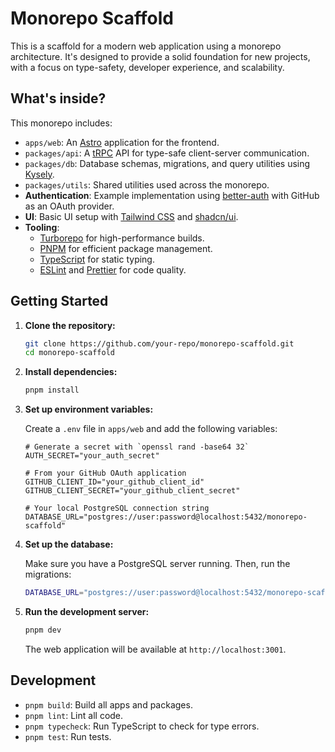 # Monorepo Scaffold

This is a scaffold for a modern web application using a monorepo architecture. It's designed to provide a solid foundation for new projects, with a focus on type-safety, developer experience, and scalability.

## What's inside?

This monorepo includes:

- `apps/web`: An [Astro](https://astro.build/) application for the frontend.
- `packages/api`: A [tRPC](https://trpc.io/) API for type-safe client-server communication.
- `packages/db`: Database schemas, migrations, and query utilities using [Kysely](https://kysely.dev/).
- `packages/utils`: Shared utilities used across the monorepo.
- **Authentication**: Example implementation using [better-auth](https://github.com/BetterAuth/better-auth) with GitHub as an OAuth provider.
- **UI**: Basic UI setup with [Tailwind CSS](https://tailwindcss.com/) and [shadcn/ui](https://ui.shadcn.com/).
- **Tooling**:
  - [Turborepo](https://turbo.build/repo) for high-performance builds.
  - [PNPM](https://pnpm.io/) for efficient package management.
  - [TypeScript](https://www.typescriptlang.org/) for static typing.
  - [ESLint](https://eslint.org/) and [Prettier](https://prettier.io/) for code quality.

## Getting Started

1.  **Clone the repository:**

    ```bash
    git clone https://github.com/your-repo/monorepo-scaffold.git
    cd monorepo-scaffold
    ```

2.  **Install dependencies:**

    ```bash
    pnpm install
    ```

3.  **Set up environment variables:**

    Create a `.env` file in `apps/web` and add the following variables:

    ```env
    # Generate a secret with `openssl rand -base64 32`
    AUTH_SECRET="your_auth_secret"

    # From your GitHub OAuth application
    GITHUB_CLIENT_ID="your_github_client_id"
    GITHUB_CLIENT_SECRET="your_github_client_secret"

    # Your local PostgreSQL connection string
    DATABASE_URL="postgres://user:password@localhost:5432/monorepo-scaffold"
    ```

4.  **Set up the database:**

    Make sure you have a PostgreSQL server running. Then, run the migrations:

    ```bash
    DATABASE_URL="postgres://user:password@localhost:5432/monorepo-scaffold" pnpm --filter @app/db db:migrate
    ```

5.  **Run the development server:**

    ```bash
    pnpm dev
    ```

    The web application will be available at `http://localhost:3001`.

## Development

- `pnpm build`: Build all apps and packages.
- `pnpm lint`: Lint all code.
- `pnpm typecheck`: Run TypeScript to check for type errors.
- `pnpm test`: Run tests.
